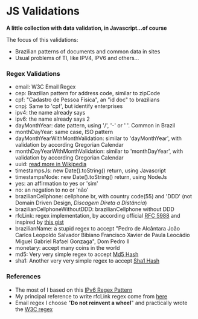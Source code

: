 # JS Validations

**A little collection with data validation, in Javascript...of course**

The focus of this validations:

* Brazilian patterns of documents and common data in sites
* Usual problems of TI, like IPV4, IPV6 and others...

### Regex Validations

* email: W3C Email Regex
* cep: Brazilian pattern for address code, similar to zipCode
* cpf: "Cadastro de Pessoa Física", an "id doc" to brazilians
* cnpj: Same to 'cpf', but identify enterprises
* ipv4: the name already says
* ipv6: the name already says 2
* dayMonthYear: date pattern, using '/', '-' or ' '. Common in Brazil
* monthDayYear: same case, ISO pattern
* dayMonthYearWithMonthValidation: similar to 'dayMonthYear', with validation by according Gregorian Calendar
* monthDayYearWithMonthValidation: similar to 'monthDayYear', with validation by according Gregorian Calendar
* uuid: [read more in Wikipedia](https://en.wikipedia.org/wiki/Universally_unique_identifier)
* timestampsJs: new Date().toString() return, using Javascript
* timestampsNode: new Date().toString() return, using NodeJs
* yes: an affirmation to yes or 'sim'
* no: an negation to no or 'não'
* brazilianCellphone: cellphone br, with country code(55) and 'DDD' (not Domain Driven Design, _Discagem Direta a Distância_)
* brazilianCellphoneWithoutDDD: brazilianCellphone without DDD
* rfcLink: regex implementation, by according official [RFC 5988](https://tools.ietf.org/html/rfc5988) and inspired by [this gist](https://gist.github.com/dperini/729294)
* brazilianName: a stupid regex to accept "Pedro de Alcântara João Carlos Leopoldo Salvador Bibiano Francisco Xavier de Paula Leocádio Miguel Gabriel Rafael Gonzaga", Dom Pedro II
* monetary: accept many coins in the world
* md5: Very very simple regex to accept [Md5 Hash](https://en.wikipedia.org/wiki/MD5)
* sha1: Another very very simple regex to accept [Sha1 Hash](https://en.wikipedia.org/wiki/SHA-1)


### References

* The most of I based on this [IPv6 Regex Pattern](https://stackoverflow.com/questions/53497/regular-expression-that-matches-valid-ipv6-addresses)
* My principal reference to write rfcLink regex come from [here](https://gist.github.com/dperini/729294)
* Email regex I choose "**Do not reinvent a wheel**" and practically wrote the [W3C regex](https://www.w3.org/TR/2012/WD-html-markup-20120320/input.email.html)
